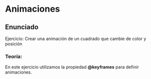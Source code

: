 # Animaciones

## Enunciado

Ejercicio: Crear una animación de un cuadrado que cambie de color y posición

### Teoría:

En este ejercicio utilizamos la propiedad **@keyframes** para definir animaciones.


